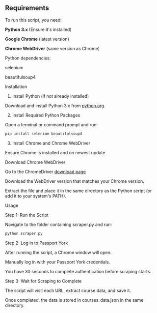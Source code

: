 ## Requirements

To run this script, you need:

**Python 3.x** (Ensure it's installed)

**Google Chrome** (latest version)

**Chrome WebDriver** (same version as Chrome)

Python dependencies:

selenium

beautifulsoup4

Installation

1. Install Python (if not already installed)

Download and install Python 3.x from [python.org](https://www.python.org/downloads/).

2. Install Required Python Packages

Open a terminal or command prompt and run:
```bash
pip install selenium beautifulsoup4
```
3. Install Chrome and Chrome WebDriver

Ensure Chrome is installed and on newest update

Download Chrome WebDriver

Go to the ChromeDriver [download page](https://googlechromelabs.github.io/chrome-for-testing/)

Download the WebDriver version that matches your Chrome version.

Extract the file and place it in the same directory as the Python script (or add it to your system's PATH).

Usage

Step 1: Run the Script

Navigate to the folder containing scraper.py and run:
```bash
python scraper.py
```
Step 2: Log in to Passport York

After running the script, a Chrome window will open.

Manually log in with your Passport York credentials.

You have 30 seconds to complete authentication before scraping starts.

Step 3: Wait for Scraping to Complete

The script will visit each URL, extract course data, and save it.

Once completed, the data is stored in courses_data.json in the same directory.